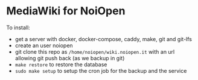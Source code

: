 # MediaWiki for NoiOpen

To install:

- get a server with docker, docker-compose, caddy, make, git and git-lfs
- create an user noiopen 
- git clone this repo as `/home/noiopen/wiki.noiopen.it` with an url allowing git push back (as we backup in git)
- `make restore` to restore the database
- `sudo make setup` to setup the cron job for the backup and the service



